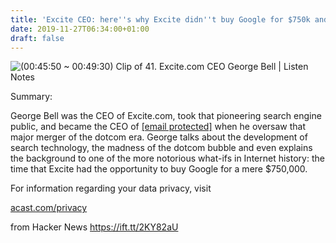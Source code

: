 ```yaml
---
title: 'Excite CEO: here''s why Excite didn''t buy Google for $750k and 1% Excite stocks'
date: 2019-11-27T06:34:00+01:00
draft: false
---
```


![](https://thumborcdn.acast.com/lZOStj9cqhmLtmxHqGTApfNtzjk=/1500x1500/http://static.libsyn.com/p/assets/6/4/6/9/6469f1500e9d7eae/Internet_History_Podcast_Logo.jpg "(00:45:50 ~ 00:49:30) Clip of 41. Excite.com CEO George Bell | Listen Notes")  

Summary:

George Bell was the CEO of Excite.com, took that pioneering search engine public, and became the CEO of [\[email protected\]](https://www.listennotes.com/cdn-cgi/l/email-protection) when he oversaw that major merger of the dotcom era. George talks about the development of search technology, the madness of the dotcom bubble and even explains the background to one of the more notorious what-ifs in Internet history: the time that Excite had the opportunity to buy Google for a mere $750,000.

For information regarding your data privacy, visit

[acast.com/privacy](https://www.acast.com/privacy)

  
  
from Hacker News https://ift.tt/2KY82aU